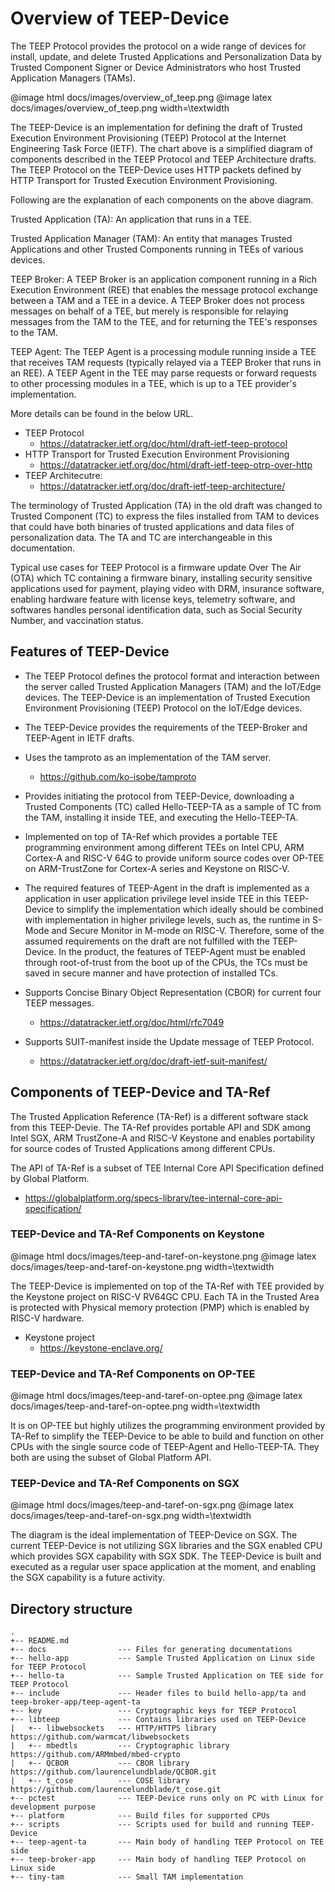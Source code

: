 # Overview of TEEP-Device

The TEEP Protocol provides the protocol on a wide range of devices for install, update, and delete Trusted Applications and Personalization Data by Trusted Component Signer or Device Administrators who host Trusted Application Managers (TAMs).

@image html docs/images/overview_of_teep.png
@image latex docs/images/overview_of_teep.png width=\textwidth

The TEEP-Device is an implementation for defining the draft of Trusted Execution Environment Provisioning (TEEP) Protocol at the Internet Engineering Task Force (IETF). The chart above is a simplified diagram of components described in the TEEP Protocol and TEEP Architecture drafts. The TEEP Protocol on the TEEP-Device uses HTTP packets defined by HTTP Transport for Trusted Execution Environment Provisioning.

Following are the explanation of each components on the above diagram.

Trusted Application (TA): An application that runs in a TEE.

Trusted Application Manager (TAM): An entity that manages Trusted
      Applications and other Trusted Components running in TEEs of
      various devices.

TEEP Broker: A TEEP Broker is an application component running in
      a Rich Execution Environment (REE) that enables the message
      protocol exchange between a TAM and a TEE in a device.  A TEEP
      Broker does not process messages on behalf of a TEE, but merely is
      responsible for relaying messages from the TAM to the TEE, and for
      returning the TEE's responses to the TAM.

TEEP Agent: The TEEP Agent is a processing module running inside a
      TEE that receives TAM requests (typically relayed via a TEEP
      Broker that runs in an REE).  A TEEP Agent in the TEE may parse
      requests or forward requests to other processing modules in a TEE,
      which is up to a TEE provider's implementation.

More details can be found in the below URL.
- TEEP Protocol
  * https://datatracker.ietf.org/doc/html/draft-ietf-teep-protocol
- HTTP Transport for Trusted Execution Environment Provisioning
  * https://datatracker.ietf.org/doc/html/draft-ietf-teep-otrp-over-http
- TEEP Architecutre:
  * https://datatracker.ietf.org/doc/draft-ietf-teep-architecture/

The terminology of Trusted Application (TA) in the old draft was changed to Trusted Component (TC) to express the files installed from TAM to devices that could have both binaries of trusted applications and data files of personalization data. The TA and TC are interchangeable in this documentation.

Typical use cases for TEEP Protocol is a firmware update Over The Air (OTA) which TC containing a firmware binary, installing security sensitive applications used for payment, playing video with DRM, insurance software, enabling hardware feature with license keys, telemetry software, and softwares handles personal identification data, such as Social Security Number, and vaccination status.

## Features of TEEP-Device

- The TEEP Protocol defines the protocol format and interaction between the server called Trusted Application Managers (TAM) and the IoT/Edge devices. The TEEP-Device is an implementation of Trusted Execution Environment Provisioning (TEEP) Protocol on the IoT/Edge devices.

- The TEEP-Device provides the requirements of the TEEP-Broker and TEEP-Agent in IETF drafts.

- Uses the tamproto as an implementation of the TAM server.
  * https://github.com/ko-isobe/tamproto

- Provides initiating the protocol from TEEP-Device, downloading a Trusted Components (TC) called Hello-TEEP-TA as a sample of TC from the TAM, installing it inside TEE, and executing the Hello-TEEP-TA.

- Implemented on top of TA-Ref which provides a portable TEE programming environment among different TEEs on Intel CPU, ARM Cortex-A and RISC-V 64G to provide uniform source codes over OP-TEE on ARM-TrustZone for Cortex-A series and Keystone on RISC-V.

- The required features of TEEP-Agent in the draft is implemented as a application in user application privilege level inside TEE in this TEEP-Device to simplify the implementation which ideally should be combined with implementation in higher privilege levels, such as, the runtime in S-Mode and Secure Monitor in M-mode on RISC-V. Therefore, some of the assumed requirements on the draft are not fulfilled with the TEEP-Device. In the product, the features of TEEP-Agent must be enabled through root-of-trust from the boot up of the CPUs, the TCs must be saved in secure manner and have protection of installed TCs.

- Supports Concise Binary Object Representation (CBOR) for current four TEEP messages.
  * https://datatracker.ietf.org/doc/html/rfc7049

- Supports SUIT-manifest inside the Update message of TEEP Protocol.
  * https://datatracker.ietf.org/doc/draft-ietf-suit-manifest/

## Components of TEEP-Device and TA-Ref

The Trusted Application Reference (TA-Ref) is a different software stack from this TEEP-Devie. The TA-Ref provides portable API and SDK among Intel SGX, ARM TrustZone-A and RISC-V Keystone and enables portability for source codes of Trusted Applications among different CPUs.

The API of TA-Ref is a subset of TEE Internal Core API Specification defined by Global Platform.
 - https://globalplatform.org/specs-library/tee-internal-core-api-specification/

### TEEP-Device and TA-Ref Components on Keystone

@image html docs/images/teep-and-taref-on-keystone.png
@image latex docs/images/teep-and-taref-on-keystone.png width=\textwidth

The TEEP-Device is implemented on top of the TA-Ref with TEE provided by the Keystone project on RISC-V RV64GC CPU. Each TA in the Trusted Area is protected with Physical memory protection (PMP) which is enabled by RISC-V hardware.

- Keystone project
  * https://keystone-enclave.org/

### TEEP-Device and TA-Ref Components on OP-TEE

@image html docs/images/teep-and-taref-on-optee.png
@image latex docs/images/teep-and-taref-on-optee.png width=\textwidth

It is on OP-TEE but highly utilizes the programming environment provided by TA-Ref to simplify the TEEP-Device to be able to build and function on other CPUs with the single source code of TEEP-Agent and Hello-TEEP-TA. They both are using the subset of Global Platform API.

### TEEP-Device and TA-Ref Components on SGX

@image html docs/images/teep-and-taref-on-sgx.png
@image latex docs/images/teep-and-taref-on-sgx.png width=\textwidth

The diagram is the ideal implementation of TEEP-Device on SGX. The current TEEP-Device is not utilizing SGX libraries and the SGX enabled CPU which provides SGX capability with SGX SDK. The TEEP-Device is built and executed as a regular user space application at the moment, and enabling the SGX capability is a future activity.

## Directory structure

```
.
+-- README.md
+-- docs                --- Files for generating documentations
+-- hello-app           --- Sample Trusted Application on Linux side for TEEP Protocol
+-- hello-ta            --- Sample Trusted Application on TEE side for TEEP Protocol
+-- include             --- Header files to build hello-app/ta and teep-broker-app/teep-agent-ta
+-- key                 --- Cryptographic keys for TEEP Protocol
+-- libteep             --- Contains libraries used on TEEP-Device
|   +-- libwebsockets   --- HTTP/HTTPS library  https://github.com/warmcat/libwebsockets
|   +-- mbedtls         --- Cryptographic library  https://github.com/ARMmbed/mbed-crypto
|   +-- QCBOR           --- CBOR library  https://github.com/laurencelundblade/QCBOR.git
|   +-- t_cose          --- COSE library  https://github.com/laurencelundblade/t_cose.git
+-- pctest              --- TEEP-Device runs only on PC with Linux for development purpose
+-- platform            --- Build files for supported CPUs
+-- scripts             --- Scripts used for build and running TEEP-Device
+-- teep-agent-ta       --- Main body of handling TEEP Protocol on TEE side
+-- teep-broker-app     --- Main body of handling TEEP Protocol on Linux side
+-- tiny-tam            --- Small TAM implementation
```
